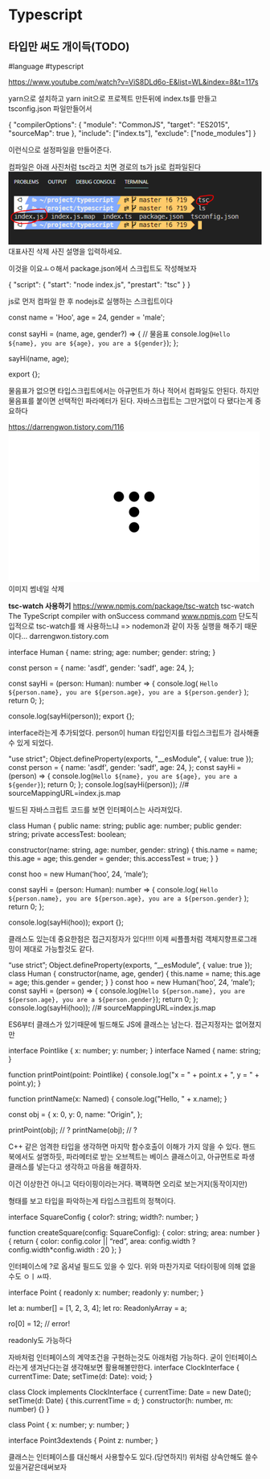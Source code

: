 # Typescript
## 타입만 써도 개이득(TODO)
#language #typescript

 
https://www.youtube.com/watch?v=ViS8DLd6o-E&list=WL&index=8&t=117s


yarn으로 설치하고
yarn init으로 프로젝트 만든뒤에
index.ts를 만들고
tsconfig.json 파일만들어서

{
  "compilerOptions": {
    "module": "CommonJS",
    "target": "ES2015",
    "sourceMap": true
  },
  "include": ["index.ts"],
  "exclude": ["node_modules"]
}

이런식으로 설정파일을 만들어준다.

컴파일은 아래 사진처럼
tsc라고 치면 경로의 ts가 js로 컴파일된다
![](Typescript/image.png)
대표사진 삭제
사진 설명을 입력하세요.

이것을 이요ㅗㅇ해서
package.json에서 스크립트도 작성해보자

{
  "script": {
    "start": "node index.js",
    "prestart": "tsc"
  }
}

js로 먼저 컴파일 한 후 nodejs로 실행하는 스크립트이다



const name = 'Hoo',
  age = 24,
  gender = 'male';

const sayHi = (name, age, gender?) => {    // 물음표
  console.log(`Hello ${name}, you are ${age}, you are a ${gender}`);
};

sayHi(name, age);

export {};

물음표가 없으면 타입스크립트에서는 아규먼트가 하나 적어서 컴파일도 안된다.
하지만 물음표를 붙이면 선택적인 파라메터가 된다.
자바스크립트는 그딴거없이 다 됐다는게 중요하다

https://darrengwon.tistory.com/116
![](Typescript/dthumb-phinf.pstatic.net.png)이미지 썸네일 삭제

**tsc-watch 사용하기**
https://www.npmjs.com/package/tsc-watch tsc-watch The TypeScript compiler with onSuccess command www.npmjs.com 단도직입적으로 tsc-watch를 왜 사용하느냐 => nodemon과 같이 자동 실행을 해주기 때문이다...
darrengwon.tistory.com



interface Human {
  name: string;
  age: number;
  gender: string;
}

const person = {
  name: 'asdf',
  gender: 'sadf',
  age: 24,
};

const sayHi = (person: Human): number => {
  console.log(
    `Hello ${person.name}, you are ${person.age}, you are a ${person.gender}`
  );
  return 0;
};

console.log(sayHi(person));
export {};

interface라는게 추가되었다.
person이 human 타입인지를 타입스크립트가 검사해줄 수 있게 되었다.

"use strict";
Object.defineProperty(exports, "__esModule", { value: true });
const person = {
    name: 'asdf',
    gender: 'sadf',
    age: 24,
};
const sayHi = (person) => {
    console.log(`Hello ${name}, you are ${age}, you are a ${gender}`);
    return 0;
};
console.log(sayHi(person));
//# sourceMappingURL=index.js.map

빌드된 자바스크립트 코드를 보면 인터페이스는 사라져있다.


class Human {
  public name: string;
  public age: number;
  public gender: string;
  private accessTest: boolean;

  constructor(name: string, age: number, gender: string) {
    this.name = name;
    this.age = age;
    this.gender = gender;
    this.accessTest = true;
  }
}

const hoo = new Human(‘hoo’, 24, ‘male’);

const sayHi = (person: Human): number => {
  console.log(
    `Hello ${person.name}, you are ${person.age}, you are a ${person.gender}`
  );
  return 0;
};

console.log(sayHi(hoo));
export {};

클래스도 있는데 중요한점은 접근지정자가 있다!!!!
이제 씨플플처럼 객체지향프로그래밍이 제대로 가능할것도 같다.

“use strict”;
Object.defineProperty(exports, “__esModule”, { value: true });
class Human {
    constructor(name, age, gender) {
        this.name = name;
        this.age = age;
        this.gender = gender;
    }
}
const hoo = new Human(‘hoo’, 24, ‘male’);
const sayHi = (person) => {
    console.log(`Hello ${person.name}, you are ${person.age}, you are a ${person.gender}`);
    return 0;
};
console.log(sayHi(hoo));
//# sourceMappingURL=index.js.map

ES6부터 클래스가 있기때문에 빌드해도 JS에 클래스는 남는다.
접근지정자는 없어졌지만
 






 
interface Pointlike {
  x: number;
  y: number;
}
interface Named {
  name: string;
}

function printPoint(point: Pointlike) {
  console.log("x = " + point.x + ", y = " + point.y);
}

function printName(x: Named) {
  console.log("Hello, " + x.name);
}

const obj = {
  x: 0,
  y: 0,
  name: "Origin",
};

printPoint(obj);    // ?
printName(obj);    // ?


C++ 같은 엄격한 타입을 생각하면 마지막 함수호출이 이해가 가지 않을 수 있다.
핸드북에서도 설명하듯,
파라메터로 받는 오브젝트는 베이스 클래스이고,
아규먼트로 파생 클래스를 넣는다고 생각하고 마음을 해결하자.

이건 이상한건 아니고 덕타이핑이라는거다.
꽥꽥하면 오리로 보는거지(동작이지만)

형태를 보고 타입을 파악하는게 타입스크립트의 정책이다.

interface SquareConfig {
  color?: string;
  width?: number;
}

function createSquare(config: SquareConfig): { color: string; area: number } {
  return { color: config.color || “red”, area: config.width ? config.width*config.width : 20 };
}

인터페이스에 ?로 옵셔널 필드도 있을 수 있다.
위와 마찬가지로 덕타이핑에 의해 없을수도 ㅇㅣㅆ따.

interface Point {
    readonly x: number;
    readonly y: number;
}

let a: number[] = [1, 2, 3, 4];
let ro: ReadonlyArray<number> = a;

ro[0] = 12; // error!

readonly도 가능하다


자바처럼 인터페이스의 계약조건을 구현하는것도 아래처럼 가능하다.
굳이 인터페이스라는게 생겨난다는걸 생각해보면 활용해볼만한다.
interface ClockInterface {
  currentTime: Date;
  setTime(d: Date): void;
}

class Clock implements ClockInterface {
  currentTime: Date = new Date();
  setTime(d: Date) {
    this.currentTime = d;
  }
  constructor(h: number, m: number) {}
}



class Point {
    x: number; 
    y: number; 
}

interface Point3dextends {
    Point z: number;
}

클래스는 인터페이스를 대신해서 사용할수도 있다.(당연하지!)
위처럼 상속안해도 쓸수있을거같은데써보자


